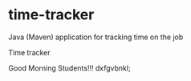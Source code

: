 # time-tracker
Java (Maven) application for tracking time on the job

Time tracker

Good Morning Students!!!
dxfgvbnkl;

